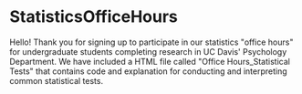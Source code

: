 # StatisticsOfficeHours
Hello! Thank you for signing up to participate in our statistics "office hours" for undergraduate students completing research in UC Davis' Psychology Department. We have included a HTML file called "Office Hours_Statistical Tests" that contains code and explanation for conducting and interpreting common statistical tests. 
